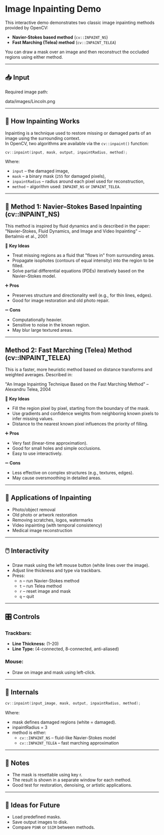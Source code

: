 # Image Inpainting Demo

This interactive demo demonstrates two classic image inpainting methods provided by OpenCV:

- **Navier-Stokes based method** (`cv::INPAINT_NS`)
- **Fast Marching (Telea) method** (`cv::INPAINT_TELEA`)

You can draw a mask over an image and then reconstruct the occluded regions using either method.

---

## 📥 Input

Required image path:

data/images/Lincoln.png

---

## 🧠 How Inpainting Works

Inpainting is a technique used to restore missing or damaged parts of an image using the surrounding context.  
In OpenCV, two algorithms are available via the `cv::inpaint()` function:

```cpp
cv::inpaint(input, mask, output, inpaintRadius, method);
```

Where:

- `input` – the damaged image,
- `mask` – a binary mask (`255` for damaged pixels),
- `inpaintRadius` – radius around each pixel used for reconstruction,
- `method` – algorithm used: `INPAINT_NS` or `INPAINT_TELEA`.

---

## 🔬 Method 1: Navier–Stokes Based Inpainting (cv::INPAINT_NS)

This method is inspired by fluid dynamics and is described in the paper:
"Navier–Stokes, Fluid Dynamics, and Image and Video Inpainting" – Bertalmío et al., 2001

🧪 **Key Ideas**

- Treat missing regions as a fluid that "flows in" from surrounding areas.
- Propagate isophotes (contours of equal intensity) into the region to be filled.
- Solve partial differential equations (PDEs) iteratively based on the Navier–Stokes model.

➕ **Pros**

- Preserves structure and directionality well (e.g., for thin lines, edges).
- Good for image restoration and old photo repair.

➖ **Cons**

- Computationally heavier.
- Sensitive to noise in the known region.
- May blur large textured areas.

---

## Method 2: Fast Marching (Telea) Method (cv::INPAINT_TELEA)

This is a faster, more heuristic method based on distance transforms and weighted averages.
Described in:

"An Image Inpainting Technique Based on the Fast Marching Method" – Alexandru Telea, 2004

🧪 **Key Ideas**

- Fill the region pixel by pixel, starting from the boundary of the mask.
- Use gradients and confidence weights from neighboring known pixels to infer missing values.
- Distance to the nearest known pixel influences the priority of filling.

➕ **Pros**

- Very fast (linear-time approximation).
- Good for small holes and simple occlusions.
- Easy to use interactively.

➖ **Cons**

- Less effective on complex structures (e.g., textures, edges).
- May cause oversmoothing in detailed areas.

---

## 🧰 Applications of Inpainting

- Photo/object removal
- Old photo or artwork restoration
- Removing scratches, logos, watermarks
- Video inpainting (with temporal consistency)
- Medical image reconstruction

---

## 🖱️ Interactivity

- Draw mask using the left mouse button (white lines over the image).
- Adjust line thickness and type via trackbars.
- Press:
    - `n` – run Navier-Stokes method
    - `t` – run Telea method
    - `r` – reset image and mask
    - `q` – quit

---

## 🎛️ Controls

### Trackbars:

- **Line Thickness:** (1–20)
- **Line Type:** (4-connected, 8-connected, anti-aliased)

### Mouse:

- Draw on image and mask using left-click.

---

## 🧠 Internals

```cpp
cv::inpaint(input_image, mask, output, inpaintRadius, method);
```

Where:

- mask defines damaged regions (white = damaged).
- inpaintRadius = 3
- method is either:
  - `cv::INPAINT_NS` – fluid-like Navier-Stokes model
  - `cv::INPAINT_TELEA` – fast marching approximation

---

## 📌 Notes

- The mask is resettable using key r.
- The result is shown in a separate window for each method.
- Good test for restoration, denoising, or artistic applications.

---

## 🔮 Ideas for Future

- Load predefined masks.
- Save output images to disk.
- Compare `PSNR` or `SSIM` between methods.
